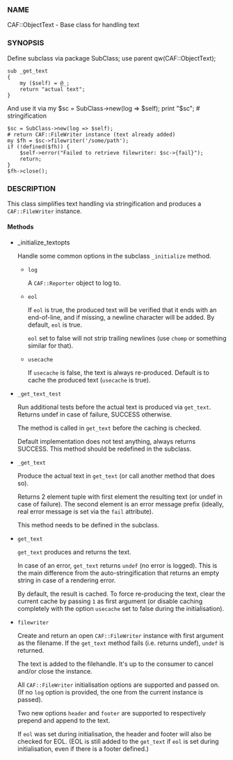 
### NAME

CAF::ObjectText - Base class for handling text

### SYNOPSIS

Define subclass via
    package SubClass;
    use parent qw(CAF::ObjectText);

    sub _get_text
    {
        my ($self) = @_;
        return "actual text";
    }

And use it via
    my $sc = SubClass->new(log => $self);
    print "$sc"; # stringification

    $sc = SubClass->new(log => $self);
    # return CAF::FileWriter instance (text already added)
    my $fh = $sc->filewriter('/some/path');
    if (!defined($fh)) {
        $self->error("Failed to retrieve filewriter: $sc->{fail}");
        return;
    }
    $fh->close();

### DESCRIPTION

This class simplifies text handling via stringification and produces
a `CAF::FileWriter` instance.

#### Methods

- \_initialize\_textopts

    Handle some common options in the subclass `_initialize` method.

    - `log`

        A `CAF::Reporter` object to log to.

    - `eol`

        If `eol` is true, the produced text will be verified that it ends with
        an end-of-line, and if missing, a newline character will be added.
        By default, `eol` is true.

        `eol` set to false will not strip trailing newlines (use `chomp`
        or something similar for that).

    - `usecache`

        If `usecache` is false, the text is always re-produced.
        Default is to cache the produced text (`usecache` is true).

- `_get_text_test`

    Run additional tests before the actual text is produced via `get_text`.
    Returns undef in case of failure, SUCCESS otherwise.

    The method is called in `get_text` before the caching is checked.

    Default implementation does not test anything, always returns SUCCESS.
    This method should be redefined in the subclass.

- `_get_text`

    Produce the actual text in `get_text`
    (or call another method that does so).

    Returns 2 element tuple with first element the resulting text
    (or undef in case of failure). The second element is an error message
    prefix (ideally, real error message is set via the `fail` attribute).

    This method needs to be defined in the subclass.

- `get_text`

    `get_text` produces and returns the text.

    In case of an error, `get_text` returns `undef`
    (no error is logged).
    This is the main difference from the auto-stringification that
    returns an empty string in case of a rendering error.

    By default, the result is cached. To force re-producing the text,
    clear the current cache by passing `1` as first argument
    (or disable caching completely with the option `usecache`
    set to false during the initialisation).

- `filewriter`

    Create and return an open `CAF::FileWriter` instance with
    first argument as the filename. If the `get_text` method fails
    (i.e. returns undef), `undef` is returned.

    The text is added to the filehandle.
    It's up to the consumer to cancel
    and/or close the instance.

    All `CAF::FileWriter` initialisation options are supported
    and passed on. (If no `log` option is provided,
     the one from the current instance is passed).

    Two new options `header` and `footer` are supported
     to respectively prepend and append to the text.

    If `eol` was set during initialisation, the header and footer
    will also be checked for EOL.
    (EOL is still added to the `get_text` if
    `eol` is set during initialisation, even if there is a footer
    defined.)
